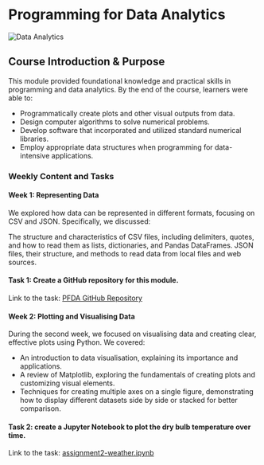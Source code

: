 # Programming for Data Analytics

![Data Analytics](https://bairesdev.mo.cloudinary.net/blog/2023/06/Is-Python-good-for-software-development.jpg?tx=w_1024,q_auto)

## Course Introduction & Purpose
This module provided foundational knowledge and practical skills in programming and data analytics. By the end of the course, learners were able to:

- Programmatically create plots and other visual outputs from data.
- Design computer algorithms to solve numerical problems.
- Develop software that incorporated and utilized standard numerical libraries.
- Employ appropriate data structures when programming for data-intensive applications.

### Weekly Content and Tasks
#### Week 1: Representing Data
We explored how data can be represented in different formats, focusing on CSV and JSON. Specifically, we discussed:

The structure and characteristics of CSV files, including delimiters, quotes, and how to read them as lists, dictionaries, and Pandas DataFrames.
JSON files, their structure, and methods to read data from local files and web sources.

#### Task 1: Create a GitHub repository for this module.
Link to the task: [PFDA GitHub Repository](https://github.com/FrancescaRuberto/Programming-for-data-analytics)

#### Week 2: Plotting and Visualising Data
During the second week, we focused on visualising data and creating clear, effective plots using Python. We covered:

- An introduction to data visualisation, explaining its importance and applications.
- A review of Matplotlib, exploring the fundamentals of creating plots and customizing visual elements.
- Techniques for creating multiple axes on a single figure, demonstrating how to display different datasets side by side or stacked for better comparison.

#### Task 2: create a Jupyter Notebook to plot the dry bulb temperature over time.
Link to the task: [assignment2-weather.ipynb](https://github.com/FrancescaRuberto/Programming-for-data-analytics/blob/main/Assignments/assignment2-weather.ipynb)
